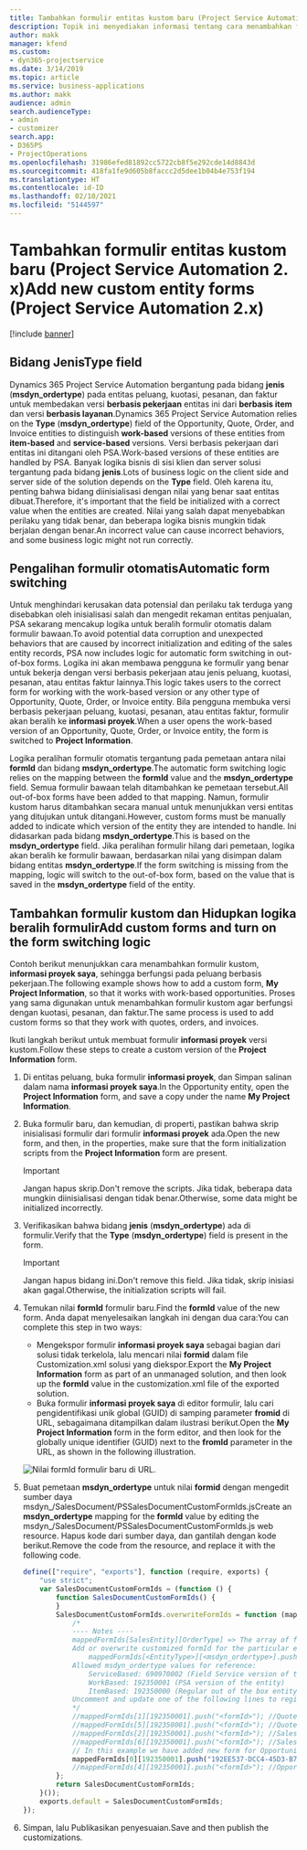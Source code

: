 ```yaml
---
title: Tambahkan formulir entitas kustom baru (Project Service Automation 2. x)
description: Topik ini menyediakan informasi tentang cara menambahkan formulir entitas kustom untuk peluang, kuotasi, pesanan, atau faktur di Dynamics 365 Project Service Automation 2. x.
author: makk
manager: kfend
ms.custom:
- dyn365-projectservice
ms.date: 3/14/2019
ms.topic: article
ms.service: business-applications
ms.author: makk
audience: admin
search.audienceType:
- admin
- customizer
search.app:
- D365PS
- ProjectOperations
ms.openlocfilehash: 31986efed81892cc5722cb8f5e292cde14d8843d
ms.sourcegitcommit: 418fa1fe9d605b8faccc2d5dee1b04b4e753f194
ms.translationtype: HT
ms.contentlocale: id-ID
ms.lasthandoff: 02/10/2021
ms.locfileid: "5144597"
---
```

# <a name="add-new-custom-entity-forms-project-service-automation-2x"></a><span data-ttu-id="3a918-103">Tambahkan formulir entitas kustom baru (Project Service Automation 2. x)</span><span class="sxs-lookup"><span data-stu-id="3a918-103">Add new custom entity forms (Project Service Automation 2.x)</span></span>

[!include [banner](../../includes/psa-now-project-operations.md)]

## <a name="type-field"></a><span data-ttu-id="3a918-104">Bidang Jenis</span><span class="sxs-lookup"><span data-stu-id="3a918-104">Type field</span></span> 

<span data-ttu-id="3a918-105">Dynamics 365 Project Service Automation bergantung pada bidang **jenis** (**msdyn\_ordertype**) pada entitas peluang, kuotasi, pesanan, dan faktur untuk membedakan versi **berbasis pekerjaan** entitas ini dari **berbasis item** dan versi **berbasis layanan**.</span><span class="sxs-lookup"><span data-stu-id="3a918-105">Dynamics 365 Project Service Automation relies on the **Type** (**msdyn\_ordertype**) field of the Opportunity, Quote, Order, and Invoice entities to distinguish **work-based** versions of these entities from **item-based** and **service-based** versions.</span></span> <span data-ttu-id="3a918-106">Versi berbasis pekerjaan dari entitas ini ditangani oleh PSA.</span><span class="sxs-lookup"><span data-stu-id="3a918-106">Work-based versions of these entities are handled by PSA.</span></span> <span data-ttu-id="3a918-107">Banyak logika bisnis di sisi klien dan server solusi tergantung pada bidang **jenis**.</span><span class="sxs-lookup"><span data-stu-id="3a918-107">Lots of business logic on the client side and server side of the solution depends on the **Type** field.</span></span> <span data-ttu-id="3a918-108">Oleh karena itu, penting bahwa bidang diinisialisasi dengan nilai yang benar saat entitas dibuat.</span><span class="sxs-lookup"><span data-stu-id="3a918-108">Therefore, it's important that the field be initialized with a correct value when the entities are created.</span></span> <span data-ttu-id="3a918-109">Nilai yang salah dapat menyebabkan perilaku yang tidak benar, dan beberapa logika bisnis mungkin tidak berjalan dengan benar.</span><span class="sxs-lookup"><span data-stu-id="3a918-109">An incorrect value can cause incorrect behaviors, and some business logic might not run correctly.</span></span>

## <a name="automatic-form-switching"></a><span data-ttu-id="3a918-110">Pengalihan formulir otomatis</span><span class="sxs-lookup"><span data-stu-id="3a918-110">Automatic form switching</span></span>

<span data-ttu-id="3a918-111">Untuk menghindari kerusakan data potensial dan perilaku tak terduga yang disebabkan oleh inisialisasi salah dan mengedit rekaman entitas penjualan, PSA sekarang mencakup logika untuk beralih formulir otomatis dalam formulir bawaan.</span><span class="sxs-lookup"><span data-stu-id="3a918-111">To avoid potential data corruption and unexpected behaviors that are caused by incorrect initialization and editing of the sales entity records, PSA now includes logic for automatic form switching in out-of-box forms.</span></span> <span data-ttu-id="3a918-112">Logika ini akan membawa pengguna ke formulir yang benar untuk bekerja dengan versi berbasis pekerjaan atau jenis peluang, kuotasi, pesanan, atau entitas faktur lainnya.</span><span class="sxs-lookup"><span data-stu-id="3a918-112">This logic takes users to the correct form for working with the work-based version or any other type of Opportunity, Quote, Order, or Invoice entity.</span></span> <span data-ttu-id="3a918-113">Bila pengguna membuka versi berbasis pekerjaan peluang, kuotasi, pesanan, atau entitas faktur, formulir akan beralih ke **informasi proyek**.</span><span class="sxs-lookup"><span data-stu-id="3a918-113">When a user opens the work-based version of an Opportunity, Quote, Order, or Invoice entity, the form is switched to **Project Information**.</span></span>

<span data-ttu-id="3a918-114">Logika peralihan formulir otomatis tergantung pada pemetaan antara nilai **formId** dan bidang **msdyn\_ordertype**.</span><span class="sxs-lookup"><span data-stu-id="3a918-114">The automatic form switching logic relies on the mapping between the **formId** value and the **msdyn\_ordertype** field.</span></span> <span data-ttu-id="3a918-115">Semua formulir bawaan telah ditambahkan ke pemetaan tersebut.</span><span class="sxs-lookup"><span data-stu-id="3a918-115">All out-of-box forms have been added to that mapping.</span></span> <span data-ttu-id="3a918-116">Namun, formulir kustom harus ditambahkan secara manual untuk menunjukkan versi entitas yang ditujukan untuk ditangani.</span><span class="sxs-lookup"><span data-stu-id="3a918-116">However, custom forms must be manually added to indicate which version of the entity they are intended to handle.</span></span> <span data-ttu-id="3a918-117">Ini didasarkan pada bidang **msdyn\_ordertype**.</span><span class="sxs-lookup"><span data-stu-id="3a918-117">This is based on the **msdyn\_ordertype** field.</span></span> <span data-ttu-id="3a918-118">Jika peralihan formulir hilang dari pemetaan, logika akan beralih ke formulir bawaan, berdasarkan nilai yang disimpan dalam bidang entitas **msdyn\_ordertype**.</span><span class="sxs-lookup"><span data-stu-id="3a918-118">If the form switching is missing from the mapping, logic will switch to the out-of-box form, based on the value that is saved in the **msdyn\_ordertype** field of the entity.</span></span>

## <a name="add-custom-forms-and-turn-on-the-form-switching-logic"></a><span data-ttu-id="3a918-119">Tambahkan formulir kustom dan Hidupkan logika beralih formulir</span><span class="sxs-lookup"><span data-stu-id="3a918-119">Add custom forms and turn on the form switching logic</span></span>

<span data-ttu-id="3a918-120">Contoh berikut menunjukkan cara menambahkan formulir kustom, **informasi proyek saya**, sehingga berfungsi pada peluang berbasis pekerjaan.</span><span class="sxs-lookup"><span data-stu-id="3a918-120">The following example shows how to add a custom form, **My Project Information**, so that it works with work-based opportunities.</span></span> <span data-ttu-id="3a918-121">Proses yang sama digunakan untuk menambahkan formulir kustom agar berfungsi dengan kuotasi, pesanan, dan faktur.</span><span class="sxs-lookup"><span data-stu-id="3a918-121">The same process is used to add custom forms so that they work with quotes, orders, and invoices.</span></span>

<span data-ttu-id="3a918-122">Ikuti langkah berikut untuk membuat formulir **informasi proyek** versi kustom.</span><span class="sxs-lookup"><span data-stu-id="3a918-122">Follow these steps to create a custom version of the **Project Information** form.</span></span>

1. <span data-ttu-id="3a918-123">Di entitas peluang, buka formulir **informasi proyek**, dan Simpan salinan dalam nama **informasi proyek saya**.</span><span class="sxs-lookup"><span data-stu-id="3a918-123">In the Opportunity entity, open the **Project Information** form, and save a copy under the name **My Project Information**.</span></span>
2. <span data-ttu-id="3a918-124">Buka formulir baru, dan kemudian, di properti, pastikan bahwa skrip inisialisasi formulir dari formulir **informasi proyek** ada.</span><span class="sxs-lookup"><span data-stu-id="3a918-124">Open the new form, and then, in the properties, make sure that the form initialization scripts from the **Project Information** form are present.</span></span> 

    > [!IMPORTANT]
    > <span data-ttu-id="3a918-125">Jangan hapus skrip.</span><span class="sxs-lookup"><span data-stu-id="3a918-125">Don't remove the scripts.</span></span> <span data-ttu-id="3a918-126">Jika tidak, beberapa data mungkin diinisialisasi dengan tidak benar.</span><span class="sxs-lookup"><span data-stu-id="3a918-126">Otherwise, some data might be initialized incorrectly.</span></span>

3. <span data-ttu-id="3a918-127">Verifikasikan bahwa bidang **jenis** (**msdyn\_ordertype**) ada di formulir.</span><span class="sxs-lookup"><span data-stu-id="3a918-127">Verify that the **Type** (**msdyn\_ordertype**) field is present in the form.</span></span> 

    > [!IMPORTANT]
    > <span data-ttu-id="3a918-128">Jangan hapus bidang ini.</span><span class="sxs-lookup"><span data-stu-id="3a918-128">Don't remove this field.</span></span> <span data-ttu-id="3a918-129">Jika tidak, skrip inisiasi akan gagal.</span><span class="sxs-lookup"><span data-stu-id="3a918-129">Otherwise, the initialization scripts will fail.</span></span>

4. <span data-ttu-id="3a918-130">Temukan nilai **formId** formulir baru.</span><span class="sxs-lookup"><span data-stu-id="3a918-130">Find the **formId** value of the new form.</span></span> <span data-ttu-id="3a918-131">Anda dapat menyelesaikan langkah ini dengan dua cara:</span><span class="sxs-lookup"><span data-stu-id="3a918-131">You can complete this step in two ways:</span></span>

    - <span data-ttu-id="3a918-132">Mengekspor formulir **informasi proyek saya** sebagai bagian dari solusi tidak terkelola, lalu mencari nilai **formid** dalam file Customization.xml solusi yang diekspor.</span><span class="sxs-lookup"><span data-stu-id="3a918-132">Export the **My Project Information** form as part of an unmanaged solution, and then look up the **formId** value in the customization.xml file of the exported solution.</span></span>
    - <span data-ttu-id="3a918-133">Buka formulir **informasi proyek saya** di editor formulir, lalu cari pengidentifikasi unik global (GUID) di samping parameter **fromid** di URL, sebagaimana ditampilkan dalam ilustrasi berikut.</span><span class="sxs-lookup"><span data-stu-id="3a918-133">Open the **My Project Information** form in the form editor, and then look for the globally unique identifier (GUID) next to the **fromId** parameter in the URL, as shown in the following illustration.</span></span>

    ![Nilai formId formulir baru di URL.](media/how-to-add-custom-forms-in-v2.0.png)

5. <span data-ttu-id="3a918-135">Buat pemetaan **msdyn\_ordertype** untuk nilai **formid** dengan mengedit sumber daya msdyn\_/SalesDocument/PSSalesDocumentCustomFormIds.js</span><span class="sxs-lookup"><span data-stu-id="3a918-135">Create an **msdyn\_ordertype** mapping for the **formId** value by editing the msdyn\_/SalesDocument/PSSalesDocumentCustomFormIds.js web resource.</span></span> <span data-ttu-id="3a918-136">Hapus kode dari sumber daya, dan gantilah dengan kode berikut.</span><span class="sxs-lookup"><span data-stu-id="3a918-136">Remove the code from the resource, and replace it with the following code.</span></span>

    ```javascript
    define(["require", "exports"], function (require, exports) {
        "use strict";
        var SalesDocumentCustomFormIds = (function () {
            function SalesDocumentCustomFormIds() {
            }
            SalesDocumentCustomFormIds.overwriteFormIds = function (mappedFormIds) {
                /*
                ---- Notes ----
                mappedFormIds[SalesEntity][OrderType] => The array of forms IDs that support particular entity and order type
                Add or overwrite customized formId for the particular entity and order type by calling:
                    mappedFormIds[<EntityType>][<msdyn_ordertype>].push("<formId>");
                Allowed msdyn_ordertype values for reference:
                    ServiceBased: 690970002 (Field Service version of the entity)
                    WorkBased: 192350001 (PSA version of the entity)
                    ItemBased: 192350000 (Regular out of the box entity)
                Uncomment and update one of the following lines to register custom PSA form for required entity:
                */      
                //mappedFormIds[1][192350001].push("<formId>"); //Quote
                //mappedFormIds[5][192350001].push("<formId>"); //Quote Line
                //mappedFormIds[2][192350001].push("<formId>"); //Sales Order
                //mappedFormIds[6][192350001].push("<formId>"); //Sales Order Line
                // In this example we have added new form for Opportunity
                mappedFormIds[0][192350001].push("192EE537-DCC4-45D3-B7AF-EA694B9113D2"); //Opportunity
                //mappedFormIds[4][192350001].push("<formId>"); //Opportunity Line
            };
            return SalesDocumentCustomFormIds;
        }());
        exports.default = SalesDocumentCustomFormIds;
    });
    ```

6. <span data-ttu-id="3a918-137">Simpan, lalu Publikasikan penyesuaian.</span><span class="sxs-lookup"><span data-stu-id="3a918-137">Save and then publish the customizations.</span></span>
